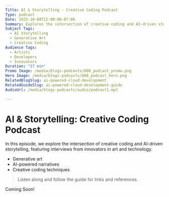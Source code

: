 ```yaml
---
Title: AI & Storytelling - Creative Coding Podcast
Type: podcast
Date: 2025-10-08T12:00:00-07:00
Summary: Explores the intersection of creative coding and AI-driven storytelling, with interviews from innovators in art and technology. Topics include generative art, AI-powered narratives, and creative coding techniques.
Subject Tags:
  - AI Storytelling
  - Generative Art
  - Creative Coding
Audience Tags:
  - Artists
  - Developers
  - Innovators
Duration: "27 min"
Promo Image: /media/blogs-podcasts/008_podcast_promo.png
Hero Image: /media/blogs-podcasts/008_podcast_hero.png
RelatedBlogSlug: ai-powered-cloud-development
RelatedGuideSlug: ai-powered-cloud-development-guide
AudioUrl: /media/blogs-podcasts/audio/podcast1.mp3

---
```


# AI & Storytelling: Creative Coding Podcast

In this episode, we explore the intersection of creative coding and AI-driven storytelling, featuring interviews from innovators in art and technology.

- Generative art
- AI-powered narratives
- Creative coding techniques

> Listen along and follow the guide for links and references.

Coming Soon!
